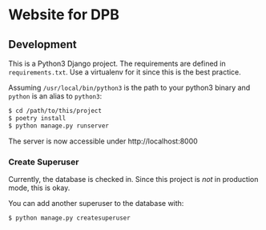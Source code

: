 # Website for DPB

## Development
This is a Python3 Django project. The requirements are defined in `requirements.txt`. Use a virtualenv for it since this is the best practice.

Assuming `/usr/local/bin/python3` is the path to your python3 binary and `python` is an alias to `python3`:
```bash
$ cd /path/to/this/project
$ poetry install
$ python manage.py runserver
```

The server is now accessible under http://localhost:8000

### Create Superuser
Currently, the database is checked in. Since this project is *not* in production mode, this is okay. 

You can add another superuser to the database with:

```bash
$ python manage.py createsuperuser
```